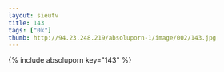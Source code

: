 ```yaml
--- 
layout: sieutv
title: 143
tags: ["0k"]
thumb: http://94.23.248.219/absoluporn-1/image/002/143.jpg
---
```

{% include absoluporn key="143" %} 
